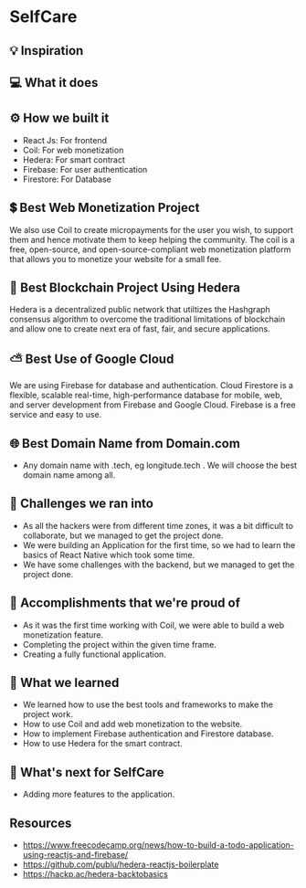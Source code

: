 # SelfCare

## 💡 Inspiration

## 💻 What it does

## ⚙️ How we built it

- React Js: For frontend
- Coil: For web monetization
- Hedera: For smart contract
- Firebase: For user authentication
- Firestore: For Database

## 💲 Best Web Monetization Project

We also use Coil to create micropayments for the user you wish, to support them and hence motivate them to keep helping the community. The coil is a free, open-source, and open-source-compliant web monetization platform that allows you to monetize your website for a small fee.

<!-- Optional(If we are able to implement it) -->

## 🔐 Best Blockchain Project Using Hedera

Hedera is a decentralized public network that utiltizes the Hashgraph consensus algorithm to overcome the traditional limitations of blockchain and allow one to create next era of fast, fair, and secure applications.

## ⛅ Best Use of Google Cloud

We are using Firebase for database and authentication. Cloud Firestore is a flexible, scalable real-time, high-performance database for mobile, web, and server development from Firebase and Google Cloud. Firebase is a free service and easy to use.

## 🌐 Best Domain Name from Domain.com

- Any domain name with .tech, eg longitude.tech . We will choose the best domain name among all.

## 🧠 Challenges we ran into

- As all the hackers were from different time zones, it was a bit difficult to collaborate, but we managed to get the project done.
- We were building an Application for the first time, so we had to learn the basics of React Native which took some time.
- We have some challenges with the backend, but we managed to get the project done.

## 🏅 Accomplishments that we're proud of

- As it was the first time working with Coil, we were able to build a web monetization feature.
- Completing the project within the given time frame.
- Creating a fully functional application.

## 📖 What we learned

- We learned how to use the best tools and frameworks to make the project work.
- How to use Coil and add web monetization to the website.
- How to implement Firebase authentication and Firestore database.
- How to use Hedera for the smart contract.

## 🚀 What's next for SelfCare

- Adding more features to the application.

<!-- Temp. -->

## Resources

- https://www.freecodecamp.org/news/how-to-build-a-todo-application-using-reactjs-and-firebase/
- https://github.com/publu/hedera-reactjs-boilerplate
- https://hackp.ac/hedera-backtobasics
